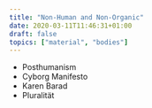 ```yaml
---
title: "Non-Human and Non-Organic"
date: 2020-03-11T11:46:31+01:00
draft: false
topics: ["material", "bodies"]
---
```


- Posthumanism
- Cyborg Manifesto
- Karen Barad
- Pluralität